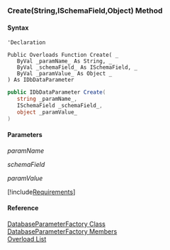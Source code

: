 ﻿### Create(String,ISchemaField,Object) Method

#### Syntax

```vbnet
'Declaration

Public Overloads Function Create( _
   ByVal _paramName_ As String, _
   ByVal _schemaField_ As ISchemaField, _
   ByVal _paramValue_ As Object _
) As IDbDataParameter
```

```csharp
public IDbDataParameter Create( 
   string _paramName_,
   ISchemaField _schemaField_,
   object _paramValue_
)
```

#### Parameters

_paramName_

_schemaField_

_paramValue_

[!include[Requirements](../partials/requirements.md)]

#### Reference

[DatabaseParameterFactory Class](fcSDK~FChoice.Foundation.Clarify.DatabaseParameterFactory.md)  
[DatabaseParameterFactory Members](fcSDK~FChoice.Foundation.Clarify.DatabaseParameterFactory_members.md)  
[Overload List](fcSDK~FChoice.Foundation.Clarify.DatabaseParameterFactory~Create.md)